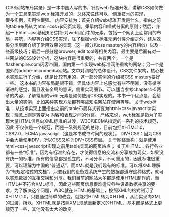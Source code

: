 《CSS网站布局实录》是一本中国人写的书，针对web 标准开发，讲解CSS如何做为一个工具来实现web 标准开发的，总体来说还可以，侧重技术的实现，  
很多实例，实用性很强。
       内容安排为：首先介绍web标准开发是什么，指由之前的table布局转为html+css+js网页实现，秉承内容和样式分离的原则；然后，介绍一下html+css基础知识并针对web网页中的元素，包括一个网页上面常用的布局，导航，内容等介绍CSS实现，除了根据web 标准元素分类介绍之外，还从效果分类层面介绍了常用效果的实现（这一部分和css mastery的内容相似）以及一些高级技巧；最后一部分是browser, edit tool等相关内容，最主要是后面有对一些网站的CSS设计分析，这块内容是很重要的，共有两个，一个是flashempire.com闪客帝国，国内第一个实现web标准网络重构的网站；另一个是国外的adobe-micromedia网站。文中对网站的总体设计，CSS文件架构，核心技术实现进行了介绍，还是比较有用的，这一部分实例的介绍被CSS mastery要好一些。
这本书的内容布局是很不错，但具体内容上总感觉有些不明晰，没有循序渐进的感觉，而且没有全局的意识，侧重实现细节。可以适当参考chapter4-5两章的内容，了解常用的web 元素是如何使用CSS实现的。本书一个优点是，会给出大量的实例，比如某种实现方法都有哪些知名网站在使用等等。
关于web标准： 从技术实现上面指由之前的table布局样式转变为html+css+javascript实现；理念上则是转变为 内容和表现之间的分离。
严格来说，web标准是指为了实现大量HTML信息向XML标准的过渡，W3C和ECMA指定的一系列的技术规范，因此 不仅仅是一个规范，而是一系列规范的总称，目前包括XHTML1.0， CSS2.0，ECMA javascript（这是本书成书时间的现状）。
DIV+CSS：因为CSS中会大量使用DIV，所以CSS又称为DIV+CSS布局。
关于网络重构：就是使用html+css+javascript实现之前用table实现的网页站点；
关于XHTML：各行各业都有一些“标准”，因为有标准的存在，才使得信息的交流和分享成为现实，如果没有统一的标准，所有的信息都是孤立的，不可分享，不可重用的，因此标准很重要，可以理解为中国的“普通话”。而XML就是我们现有的标准。可以将XML理解为“有规定格式的文档”，只要我们的设备或系统产生的数据都遵守这种格式，就可以实现数据的互相交换和分享。我们目前的网站大多都是使用HTML制作的，而HTML并不符合XML标准，因此这些网页信息很难适应各种设备数据共享的要求，为了解决这个问题，W3C就在 HTML的基础上，按照XML的格式制订了XHTML1.0，只要通过简单的改变，就能将HTML转为XHTML，从而实现向XML的过渡，所以，XHTML就是按照XML规范重新定义的HTML，基本都是格式上更规范了一些，其他没有太大的改变。
